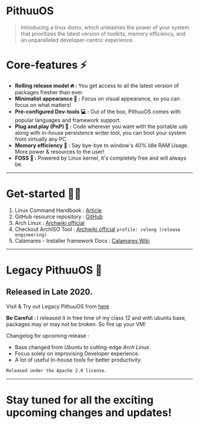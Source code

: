 
# PithuuOS

> Introducing a linux distro, which unleashes the power of your system that prioritizes the latest version of toolkits, memory efficiency, and an unparalleled developer-centric experience.

# Core-features ⚡

- **Rolling release model 🔥 :**  You get access to all the latest version of packages fresher than ever.
- **Minimalist appearance 🤩 :** Focus on visual appearance, so you can focus on what matters!
- **Pre-configured Dev-tools 💻 :** Out of the box, PithuuOS comes with popular languages and framework support.
- **Plug and play (PnP) 🔌 :** Code wherever you want with the portable usb along with in-house persistence writer tool, you can boot your system from virtually any PC.
- **Memory efficiency 🧠 :** Say bye-bye to window's 40% Idle RAM Usage. More power & resources to the user!
- **FOSS 🐧 :** Powered by Linux kernel, it's completely free and will always be.

---

# Get-started 👊🏻

1. Linux Command Handbook : [Article](https://www.freecodecamp.org/news/the-linux-commands-handbook/)
2. GitHub resource repository : [GitHub](https://github.com/itech001/awesome-linux-resources)
3. Arch Linux : [Archwiki official](https://wiki.archlinux.org/)
4. Checkout ArchISO Tool : [Archwiki official](https://wiki.archlinux.org/title/archiso) `profile: releng (release engineering)`
5. Calamares - Installer framework Docs : [Calamares Wiki](https://github.com/calamares/calamares/wiki)


---

# Legacy PithuuOS 👻
## Released in Late 2020.

Visit & Try out Legacy PithuuOS from [here](https://sites.google.com/view/pithuuos)

**Be Careful** : I released it in free time of my class 12 and with ubuntu base, packages may or may not be broken. So fire up your VM!

Changelog for upcoming release : 
- Base changed from *Ubuntu* to cutting-edge *Arch Linux*.
- Focus solely on improvising Developer experience.
- A lot of useful In-house tools for better productivity.


```bash
Released under the Apache 2.0 license.
```
---
# Stay tuned for all the exciting upcoming changes and updates!


